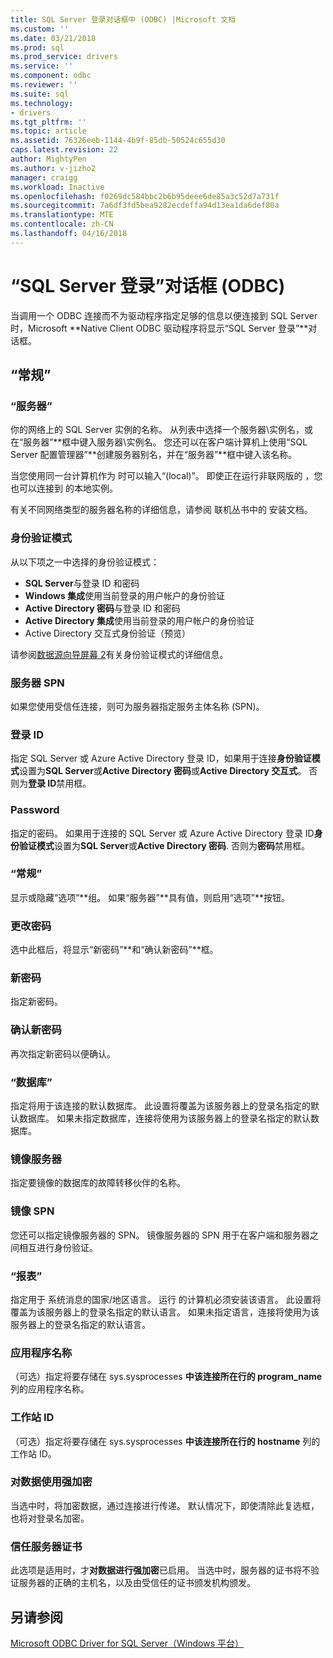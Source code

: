 ```yaml
---
title: SQL Server 登录对话框中 (ODBC) |Microsoft 文档
ms.custom: ''
ms.date: 03/21/2018
ms.prod: sql
ms.prod_service: drivers
ms.service: ''
ms.component: odbc
ms.reviewer: ''
ms.suite: sql
ms.technology:
- drivers
ms.tgt_pltfrm: ''
ms.topic: article
ms.assetid: 76326eeb-1144-4b9f-85db-50524c655d30
caps.latest.revision: 22
author: MightyPen
ms.author: v-jizho2
manager: craigg
ms.workload: Inactive
ms.openlocfilehash: f0269dc584bbc2b6b95deee6de85a3c52d7a731f
ms.sourcegitcommit: 7a6df3fd5bea9282ecdeffa94d13ea1da6def80a
ms.translationtype: MTE
ms.contentlocale: zh-CN
ms.lasthandoff: 04/16/2018
---
```

# <a name="sql-server-login-dialog-box-odbc"></a>“SQL Server 登录”对话框 (ODBC)

当调用一个 ODBC 连接而不为驱动程序指定足够的信息以便连接到 SQL Server 时，Microsoft  **Native Client ODBC 驱动程序将显示“SQL Server 登录”**对话框。

## <a name="options"></a>“常规”

### <a name="server"></a>“服务器”

你的网络上的 SQL Server 实例的名称。 从列表中选择一个服务器\实例名，或在“服务器”**框中键入服务器\实例名。 您还可以在客户端计算机上使用“SQL Server 配置管理器”**创建服务器别名，并在“服务器”**框中键入该名称。

当您使用同一台计算机作为  时可以输入“(local)”。 即使正在运行非联网版的 ，您也可以连接到  的本地实例。

有关不同网络类型的服务器名称的详细信息，请参阅  联机丛书中的  安装文档。

### <a name="authentication-mode"></a>身份验证模式

从以下项之一中选择的身份验证模式：
- **SQL Server**与登录 ID 和密码
- **Windows 集成**使用当前登录的用户帐户的身份验证
- **Active Directory 密码**与登录 ID 和密码
- **Active Directory 集成**使用当前登录的用户帐户的身份验证
- Active Directory 交互式身份验证（预览）

请参阅[数据源向导屏幕 2](../../../connect/odbc/windows/dsn-wizard-2.md)有关身份验证模式的详细信息。

### <a name="server-spn"></a>服务器 SPN

如果您使用受信任连接，则可为服务器指定服务主体名称 (SPN)。

### <a name="login-id"></a>登录 ID

指定 SQL Server 或 Azure Active Directory 登录 ID，如果用于连接**身份验证模式**设置为**SQL Server**或**Active Directory 密码**或**Active Directory 交互式**。 否则为**登录 ID**禁用框。

### <a name="password"></a>Password

指定的密码。 如果用于连接的 SQL Server 或 Azure Active Directory 登录 ID**身份验证模式**设置为**SQL Server**或**Active Directory 密码**. 否则为**密码**禁用框。

### <a name="options"></a>“常规”

显示或隐藏“选项”**组。 如果“服务器”**具有值，则启用“选项”**按钮。

### <a name="change-password"></a>更改密码

选中此框后，将显示“新密码”**和“确认新密码”**框。

### <a name="new-password"></a>新密码

指定新密码。

### <a name="confirm-new-password"></a>确认新密码

再次指定新密码以便确认。

### <a name="database"></a>“数据库”

指定将用于该连接的默认数据库。 此设置将覆盖为该服务器上的登录名指定的默认数据库。 如果未指定数据库，连接将使用为该服务器上的登录名指定的默认数据库。

### <a name="mirror-server"></a>镜像服务器

指定要镜像的数据库的故障转移伙伴的名称。

### <a name="mirror-spn"></a>镜像 SPN

您还可以指定镜像服务器的 SPN。 镜像服务器的 SPN 用于在客户端和服务器之间相互进行身份验证。

### <a name="language"></a>“报表”

指定用于  系统消息的国家/地区语言。 运行  的计算机必须安装该语言。 此设置将覆盖为该服务器上的登录名指定的默认语言。 如果未指定语言，连接将使用为该服务器上的登录名指定的默认语言。

### <a name="application-name"></a>应用程序名称

（可选）指定将要存储在 sys.sysprocesses **中该连接所在行的 program_name** 列的应用程序名称。

### <a name="workstation-id"></a>工作站 ID

（可选）指定将要存储在 sys.sysprocesses **中该连接所在行的 hostname** 列的工作站 ID。

### <a name="use-strong-encryption-for-data"></a>对数据使用强加密

当选中时，将加密数据，通过连接进行传递。 默认情况下，即使清除此复选框，也将对登录名加密。

### <a name="trust-server-certificate"></a>信任服务器证书

此选项是适用时，才**对数据进行强加密**已启用。 当选中时，服务器的证书将不验证服务器的正确的主机名，以及由受信任的证书颁发机构颁发。

## <a name="see-also"></a>另请参阅

[Microsoft ODBC Driver for SQL Server（Windows 平台）](../../../connect/odbc/windows/microsoft-odbc-driver-for-sql-server-on-windows.md)
